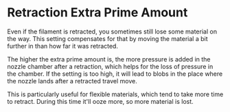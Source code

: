 Retraction Extra Prime Amount
====
Even if the filament is retracted, you sometimes still lose some material on the way. This setting compensates for that by moving the material a bit further in than how far it was retracted.

The higher the extra prime amount is, the more pressure is added in the nozzle chamber after a retraction, which helps for the loss of pressure in the chamber. If the setting is too high, it will lead to blobs in the place where the nozzle lands after a retracted travel move.

This is particularly useful for flexible materials, which tend to take more time to retract. During this time it'll ooze more, so more material is lost.